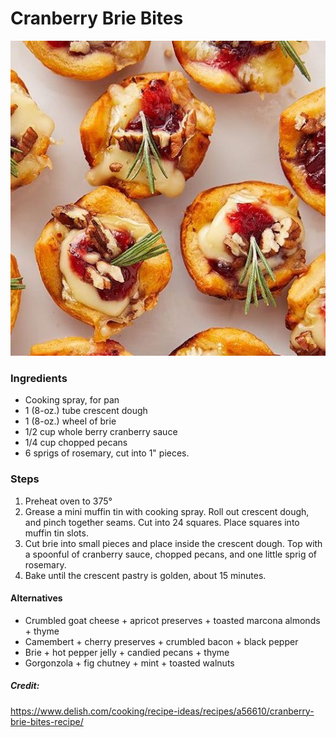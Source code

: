 # Cranberry Brie Bites
![cranberry-brie-bites](../../docs/assets/images/cranberry-brie-bites.jpeg)

### Ingredients
* Cooking spray, for pan
* 1 (8-oz.) tube crescent dough
* 1 (8-oz.) wheel of brie
* 1/2 cup whole berry cranberry sauce
* 1/4 cup chopped pecans
* 6 sprigs of rosemary, cut into 1" pieces.

### Steps
1. Preheat oven to 375°
2. Grease a mini muffin tin with cooking spray. Roll out crescent dough, and pinch together seams. Cut into 24 squares. Place squares into muffin tin slots.
3. Cut brie into small pieces and place inside the crescent dough. Top with a spoonful of cranberry sauce, chopped pecans, and one little sprig of rosemary.
4. Bake until the crescent pastry is golden, about 15 minutes.



#### Alternatives
* Crumbled goat cheese + apricot preserves + toasted marcona almonds + thyme 
* Camembert + cherry preserves + crumbled bacon + black pepper 
* Brie + hot pepper jelly + candied pecans + thyme
* Gorgonzola + fig chutney + mint + toasted walnuts




##### Credit:
https://www.delish.com/cooking/recipe-ideas/recipes/a56610/cranberry-brie-bites-recipe/